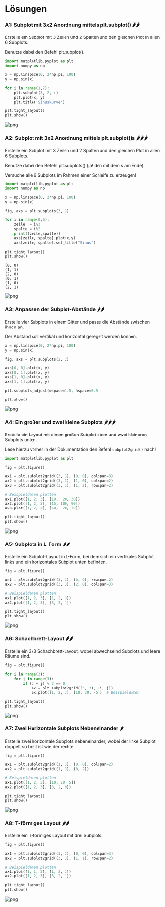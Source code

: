 # Lösungen

### A1: Subplot mit 3x2 Anordnung mittels plt.subplot() 🌶️🌶️

Erstelle ein Subplot mit 3 Zeilen und 2 Spalten und den gleichen Plot in allen 6 Subplots.

Benutze dabei den Befehl plt.subplot().


```python
import matplotlib.pyplot as plt
import numpy as np

x = np.linspace(0, 2*np.pi, 100)
y = np.sin(x)

for i in range(1,7):
    plt.subplot(3, 2, i)
    plt.plot(x, y)
    plt.title('Sinuskurve')

plt.tight_layout()
plt.show()
```


    
![png](matplotlib_subplots_loesungen_files/matplotlib_subplots_loesungen_2_0.png)
    


### A2: Subplot mit 3x2 Anordnung mittels plt.subplot()s 🌶️🌶️🌶️

Erstelle ein Subplot mit 3 Zeilen und 2 Spalten und den gleichen Plot in allen 6 Subplots.

Benutze dabei den Befehl plt.subplots() (ja! den mit dem s am Ende)

Versuche alle 6 Subplots im Rahmen einer Schleife zu erzeugen!


```python
import matplotlib.pyplot as plt
import numpy as np

x = np.linspace(0, 2*np.pi, 100)
y = np.sin(x)

fig, axs = plt.subplots(3, 2)

for i in range(0,6):
    zeile  = i%3
    spalte = i%2
    print((zeile,spalte))
    axs[zeile, spalte].plot(x,y)
    axs[zeile, spalte].set_title("Sinus")   
    
plt.tight_layout()
plt.show()
```

    (0, 0)
    (1, 1)
    (2, 0)
    (0, 1)
    (1, 0)
    (2, 1)



    
![png](matplotlib_subplots_loesungen_files/matplotlib_subplots_loesungen_4_1.png)
    


### A3: Anpassen der Subplot-Abstände 🌶️🌶️

Erstelle vier Subplots in einem Gitter und passe die Abstände zwischen ihnen an.

Der Abstand soll vertikal und horizontal geregelt werden können.


```python
x = np.linspace(0, 2*np.pi, 100)
y = np.sin(x)

fig, axs = plt.subplots(2, 2)

axs[0, 0].plot(x, y)
axs[0, 1].plot(x, y)
axs[1, 0].plot(x, y)
axs[1, 1].plot(x, y)

plt.subplots_adjust(wspace=1.5, hspace=0.5)

plt.show()
```


    
![png](matplotlib_subplots_loesungen_files/matplotlib_subplots_loesungen_6_0.png)
    


### A4: Ein großer und zwei kleine Subplots 🌶️🌶️🌶️

Erstelle ein Layout mit einem großen Subplot oben und zwei kleineren Subplots unten.

Lese hierzu vorher in der Dokumentation den Befehl `subplot2grid()` nach!


```python
import matplotlib.pyplot as plt

fig = plt.figure()

ax1 = plt.subplot2grid((3, 3), (0, 0), colspan=3)
ax2 = plt.subplot2grid((3, 3), (1, 0), colspan=2)
ax3 = plt.subplot2grid((3, 3), (1, 2), rowspan=2)

# Beispieldaten plotten
ax1.plot([1, 2, 3], [10,  20, 30])
ax2.plot([1, 2, 3], [15, 100, 90])
ax3.plot([1, 2, 3], [60,  70, 70])

plt.tight_layout()
plt.show()
```


    
![png](matplotlib_subplots_loesungen_files/matplotlib_subplots_loesungen_8_0.png)
    


### A5: Subplots in L-Form 🌶️🌶️

Erstelle ein Subplot-Layout in L-Form, bei dem sich ein vertikales Subplot links und ein horizontales Subplot unten befinden.


```python
fig = plt.figure()

ax1 = plt.subplot2grid((3, 3), (0, 0), rowspan=2)
ax2 = plt.subplot2grid((3, 3), (2, 0), colspan=3)

# Beispieldaten plotten
ax1.plot([1, 2, 3], [1, 2, 3])
ax2.plot([1, 2, 3], [3, 2, 1])

plt.tight_layout()
plt.show()
```


    
![png](matplotlib_subplots_loesungen_files/matplotlib_subplots_loesungen_10_0.png)
    


### A6: Schachbrett-Layout 🌶️🌶️

Erstelle ein 3x3 Schachbrett-Layout, wobei abwechselnd Subplots und leere Räume sind.


```python
fig = plt.figure()

for i in range(3):
    for j in range(3):
        if (i + j) % 2 == 0:
            ax = plt.subplot2grid((3, 3), (i, j))
            ax.plot([1, 2, 3], [10, 30, -5])  # Beispieldaten

plt.tight_layout()
plt.show()
```


    
![png](matplotlib_subplots_loesungen_files/matplotlib_subplots_loesungen_12_0.png)
    


### A7: Zwei Horizontale Subplots Nebeneinander 🌶️

Erstelle zwei horizontale Subplots nebeneinander, wobei der linke Subplot doppelt so breit ist wie der rechte.


```python
fig = plt.figure()

ax1 = plt.subplot2grid((1, 3), (0, 0), colspan=2)
ax2 = plt.subplot2grid((1, 3), (0, 2))

# Beispieldaten plotten
ax1.plot([1, 2, 3], [10, 20, 5])
ax2.plot([1, 2, 3], [3, 2, 9])

plt.tight_layout()
plt.show()
```


    
![png](matplotlib_subplots_loesungen_files/matplotlib_subplots_loesungen_14_0.png)
    


### A8: T-förmiges Layout 🌶️🌶️

Erstelle ein T-förmiges Layout mit drei Subplots.


```python
fig = plt.figure()

ax1 = plt.subplot2grid((3, 3), (0, 0), colspan=3)
ax2 = plt.subplot2grid((3, 3), (1, 1), rowspan=2)

# Beispieldaten plotten
ax1.plot([1, 2, 3], [1, 2, 3])
ax2.plot([1, 2, 3], [3, 2, 1])

plt.tight_layout()
plt.show()
```


    
![png](matplotlib_subplots_loesungen_files/matplotlib_subplots_loesungen_16_0.png)
    

